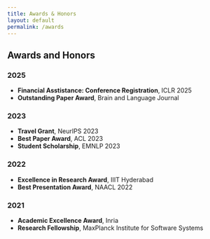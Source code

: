 ```yaml
---
title: Awards & Honors
layout: default
permalink: /awards
---
```


## Awards and Honors

### 2025
- **Financial Asstistance: Conference Registration**, ICLR 2025
- **Outstanding Paper Award**, Brain and Language Journal

### 2023
- **Travel Grant**, NeurIPS 2023
- **Best Paper Award**, ACL 2023
- **Student Scholarship**, EMNLP 2023

### 2022
- **Excellence in Research Award**, IIIT Hyderabad
- **Best Presentation Award**, NAACL 2022

### 2021
- **Academic Excellence Award**, Inria
- **Research Fellowship**, MaxPlanck Institute for Software Systems

